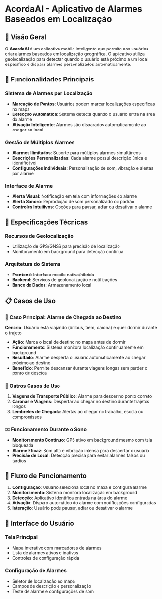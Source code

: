 # AcordaAI - Aplicativo de Alarmes Baseados em Localização

## 📱 Visão Geral

O **AcordaAI** é um aplicativo mobile inteligente que permite aos usuários criar alarmes baseados em localização geográfica. O aplicativo utiliza geolocalização para detectar quando o usuário está próximo a um local específico e dispara alarmes personalizados automaticamente.

## 🎯 Funcionalidades Principais

### Sistema de Alarmes por Localização
- **Marcação de Pontos**: Usuários podem marcar localizações específicas no mapa
- **Detecção Automática**: Sistema detecta quando o usuário entra na área do alarme
- **Ativação Inteligente**: Alarmes são disparados automaticamente ao chegar no local

### Gestão de Múltiplos Alarmes
- **Alarmes Ilimitados**: Suporte para múltiplos alarmes simultâneos
- **Descrições Personalizadas**: Cada alarme possui descrição única e identificável
- **Configurações Individuais**: Personalização de som, vibração e alertas por alarme

### Interface de Alarme
- **Alerta Visual**: Notificação em tela com informações do alarme
- **Alerta Sonoro**: Reprodução de som personalizado ou padrão
- **Controles Intuitivos**: Opções para pausar, adiar ou desativar o alarme

## 🔧 Especificações Técnicas

### Recursos de Geolocalização
- Utilização de GPS/GNSS para precisão de localização
- Monitoramento em background para detecção contínua

### Arquitetura do Sistema
- **Frontend**: Interface mobile nativa/híbrida
- **Backend**: Serviços de geolocalização e notificações
- **Banco de Dados**: Armazenamento local

## 📋 Casos de Uso

### 🚌 Caso Principal: Alarme de Chegada ao Destino
**Cenário**: Usuário está viajando (ônibus, trem, carona) e quer dormir durante o trajeto
- **Ação**: Marca o local de destino no mapa antes de dormir
- **Funcionamento**: Sistema monitora localização continuamente em background
- **Resultado**: Alarme desperta o usuário automaticamente ao chegar próximo ao destino
- **Benefício**: Permite descansar durante viagens longas sem perder o ponto de descida

### 🚗 Outros Casos de Uso
1. **Viagens de Transporte Público**: Alarme para descer no ponto correto
2. **Caronas e Viagens**: Despertar ao chegar no destino durante trajetos longos
3. **Lembretes de Chegada**: Alertas ao chegar no trabalho, escola ou compromissos

### 💤 Funcionamento Durante o Sono
- **Monitoramento Contínuo**: GPS ativo em background mesmo com tela bloqueada
- **Alarme Eficaz**: Som alto e vibração intensa para despertar o usuário
- **Precisão de Local**: Detecção precisa para evitar alarmes falsos ou tardios

## 🚀 Fluxo de Funcionamento

1. **Configuração**: Usuário seleciona local no mapa e configura alarme
2. **Monitoramento**: Sistema monitora localização em background
3. **Detecção**: Aplicativo identifica entrada na área do alarme
4. **Ativação**: Disparo automático do alarme com notificações configuradas
5. **Interação**: Usuário pode pausar, adiar ou desativar o alarme

## 🎨 Interface do Usuário

### Tela Principal
- Mapa interativo com marcadores de alarmes
- Lista de alarmes ativos e inativos
- Controles de configuração rápida

### Configuração de Alarmes
- Seletor de localização no mapa
- Campos de descrição e personalização
- Teste de alarme e configurações de som